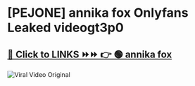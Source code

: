 
 # [PEJONE] annika fox Onlyfans Leaked videogt3p0

## <h2><a href="https://clipsfans.com/annika_fox&ref=git">🔗 Click to LINKS ⏩⏩ 👉 🟢 annika fox </a></h2>

<a href="https://clipsfans.com/annika_fox&ref=git" rel="nofollow" data-target="animated-image.originalLink"><img src="https://i.ibb.co.com/xMMVF88/686577567.gif" alt="Viral Video Original" style="max-width: 100%; display: inline-block;" data-target="animated-image.originalImage"></a>

